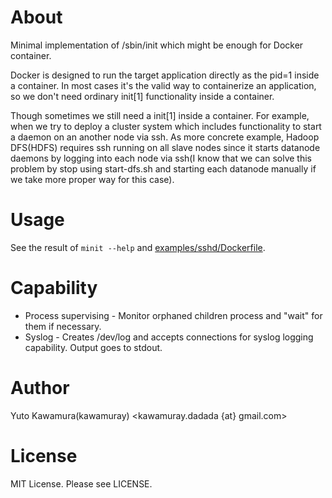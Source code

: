 About
=====
Minimal implementation of /sbin/init which might be enough for Docker container.

Docker is designed to run the target application directly as the pid=1 inside a container.
In most cases it's the valid way to containerize an application, so we don't need ordinary init[1] functionality inside a container.

Though sometimes we still need a init[1] inside a container. For example, when we try to deploy a cluster system which includes functionality to start a daemon on an another node via ssh.
As more concrete example, Hadoop DFS(HDFS) requires ssh running on all slave nodes since it starts datanode daemons by logging into each node via ssh(I know that we can solve this problem by stop using start-dfs.sh and starting each datanode manually if we take more proper way for this case).

Usage
=====
See the result of `minit --help` and [examples/sshd/Dockerfile](https://github.com/kawamuray/minit/blob/master/examples/sshd/Dockerfile).

Capability
==========
- Process supervising       - Monitor orphaned children process and "wait" for them if necessary.
- Syslog                    - Creates /dev/log and accepts connections for syslog logging capability. Output goes to stdout.

Author
======
Yuto Kawamura(kawamuray) <kawamuray.dadada {at} gmail.com>

License
=======
MIT License. Please see LICENSE.
